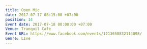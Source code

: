 ```yaml
---
title: Open Mic
date: 2017-07-17 08:15:00 +07:00
position: 14
Event date: 2017-07-18 00:00:00 +07:00
Venue: Tranquil Cafe
Event URL: https://www.facebook.com/events/1213658832114098/
Genre: LIve
---
```


